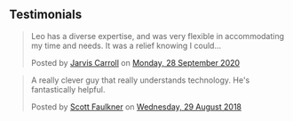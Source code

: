 ## Testimonials
<div class="fb-post" data-href="https://www.facebook.com/jarvis.carroll.6.283/posts/1734557506719652" data-width="500" data-show-text="true"><blockquote cite="https://www.facebook.com/jarvis.carroll.6.283/posts/1734557506719652" class="fb-xfbml-parse-ignore"><p>Leo has a diverse expertise, and was very flexible in accommodating my time and needs. It was a relief knowing I could...</p>Posted by <a href="#" role="button">Jarvis Carroll</a> on&nbsp;<a href="https://www.facebook.com/jarvis.carroll.6.283/posts/1734557506719652">Monday, 28 September 2020</a></blockquote></div>  
<div class="fb-post" data-href="https://www.facebook.com/scott.faulkner/posts/10216782782707623" data-width="500" data-show-text="true"><blockquote cite="https://www.facebook.com/scott.faulkner/posts/10216782782707623" class="fb-xfbml-parse-ignore"><p>A really clever guy that really understands technology. He&#039;s fantastically helpful.</p>Posted by <a href="#" role="button">Scott Faulkner</a> on&nbsp;<a href="https://www.facebook.com/scott.faulkner/posts/10216782782707623">Wednesday, 29 August 2018</a></blockquote></div>